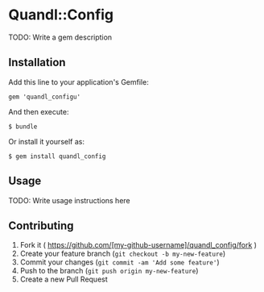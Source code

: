 # Quandl::Config

TODO: Write a gem description

## Installation

Add this line to your application's Gemfile:

    gem 'quandl_configu'

And then execute:

    $ bundle

Or install it yourself as:

    $ gem install quandl_config

## Usage

TODO: Write usage instructions here

## Contributing

1. Fork it ( https://github.com/[my-github-username]/quandl_config/fork )
2. Create your feature branch (`git checkout -b my-new-feature`)
3. Commit your changes (`git commit -am 'Add some feature'`)
4. Push to the branch (`git push origin my-new-feature`)
5. Create a new Pull Request

